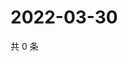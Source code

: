 # 2022-03-30

共 0 条

<!-- BEGIN WEIBO -->
<!-- 最后更新时间 Wed Mar 30 2022 14:20:17 GMT+0800 (China Standard Time) -->

<!-- END WEIBO -->
